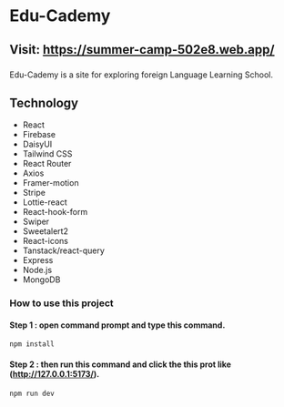 # Edu-Cademy

## Visit: https://summer-camp-502e8.web.app/

###

Edu-Cademy is a site for exploring foreign Language Learning School.

## Technology

- React
- Firebase
- DaisyUI
- Tailwind CSS
- React Router
- Axios
- Framer-motion
- Stripe
- Lottie-react
- React-hook-form
- Swiper
- Sweetalert2
- React-icons
- Tanstack/react-query
- Express
- Node.js
- MongoDB

### How to use this project

#### Step 1 : open command prompt and type this command.

```
npm install
```

#### Step 2 : then run this command and click the this prot like (http://127.0.0.1:5173/).

```
npm run dev
```
